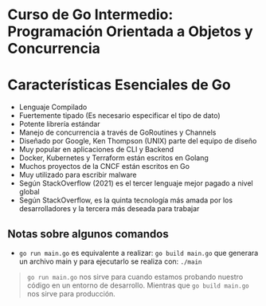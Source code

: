 # Curso de Go Intermedio: Programación Orientada a Objetos y Concurrencia

# Características Esenciales de Go
- Lenguaje Compilado
- Fuertemente tipado (Es necesario especificar el tipo de dato)
- Potente librería estándar
- Manejo de concurrencia a través de GoRoutines y Channels
- Diseñado por Google, Ken Thompson (UNIX) parte del equipo de diseño
- Muy popular en aplicaciones de CLI y Backend
- Docker, Kubernetes y Terraform están escritos en Golang
- Muchos proyectos de la CNCF están escritos en Go
- Muy utilizado para escribir malware
- Según StackOverflow (2021) es el tercer lenguaje mejor pagado a nivel global
- Según StackOverflow, es la quinta tecnología más amada por los desarrolladores y la tercera más
deseada para trabajar

## Notas sobre algunos comandos
- `go run main.go` es equivalente a realizar: `go build main.go`
  que generara un archivo main y para ejecutarlo se realiza con: `./main`
> `go run main.go` nos sirve para cuando estamos probando nuestro código en un entorno de desarrollo.
> Mientras que `go build main.go` nos sirve para producción.
